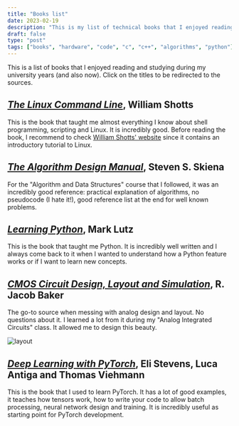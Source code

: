 ```yaml
---
title: "Books list"
date: 2023-02-19
description: "This is my list of technical books that I enjoyed reading."
draft: false
type: "post"
tags: ["books", "hardware", "code", "c", "c++", "algorithms", "python"]
---
```


This is a list of books that I enjoyed reading and studying during my university years (and also now). Click on the titles to be redirected to the sources. 

## [*The Linux Command Line*](https://linuxcommand.org/tlcl.php), William Shotts

This is the book that taught me almost everything I know about shell programming, scripting and Linux. It is incredibly good. Before reading the book, I recommend to check [William Shotts' website](https://linuxcommand.org) since it contains an introductory tutorial to Linux. 

## [*The Algorithm Design Manual*](https://www.algorist.com/), Steven S. Skiena

For the "Algorithm and Data Structures" course that I followed, it was an incredibly good reference: practical explanation of algorithms, no pseudocode (I hate it!), good reference list at the end for well known problems.

## [*Learning Python*](https://www.oreilly.com/library/view/learning-python-5th/9781449355722/), Mark Lutz

This is the book that taught me Python. It is incredibly well written and I always come back to it when I wanted to understand how a Python feature works or if I want to learn new concepts.

## [*CMOS Circuit Design, Layout and Simulation*](https://cmosedu.com/cmos1/book.htm), R. Jacob Baker

The go-to source when messing with analog design and layout. No questions about it. I learned a lot from it during my "Analog Integrated Circuits" class. It allowed me to design this beauty. 

![layout](/images/blog/book_list/layout.png)

## [*Deep Learning with PyTorch*](https://www.manning.com/books/deep-learning-with-pytorch), Eli Stevens, Luca Antiga and Thomas Viehmann

This is the book that I used to learn PyTorch. It has a lot of good examples, it teaches how tensors work, how to write your code to allow batch processing, neural network design and training. It is incredibly useful as starting point for PyTorch development.
